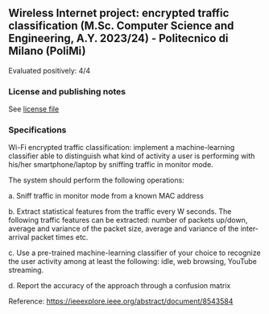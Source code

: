 ## Wireless Internet project: encrypted traffic classification (M.Sc. Computer Science and Engineering, A.Y. 2023/24) - Politecnico di Milano (PoliMi)

Evaluated positively: 4/4

### License and publishing notes

See [license file](LICENSE)

### Specifications

Wi-Fi encrypted traffic classification: implement a machine-learning classifier able to distinguish what kind of activity a user is performing with his/her smartphone/laptop by sniffing traffic in monitor mode.

The system should perform the following operations:

a. Sniff traffic in monitor mode from a known MAC address

b. Extract statistical features from the traffic every W seconds. The following traffic features can be extracted: number of packets up/down, average and variance of the packet size, average and variance of the inter-arrival packet times etc.

c. Use a pre-trained machine-learning classifier of your choice to recognize the user activity among at least the following: idle, web browsing, YouTube streaming.

d. Report the accuracy of the approach through a confusion matrix

Reference: https://ieeexplore.ieee.org/abstract/document/8543584